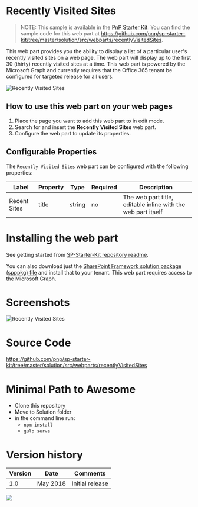 # Recently Visited Sites

> NOTE: This sample is available in the [PnP Starter Kit](https://github.com/pnp/sp-starter-kit). You can find the sample code for this web part at https://github.com/pnp/sp-starter-kit/tree/master/solution/src/webparts/recentlyVisitedSites.


This web part provides you the ability to display a list of a particular user's recently visited sites on a web page. The web part will display up to the first 30 (thirty) recently visited sites at a time. This web part is powered by the Microsoft Graph and currently requires that the Office 365 tenant be configured for targeted release for all users.

![Recently Visited Sites](https://github.com/pnp/sp-starter-kit/raw/master/assets/images/components/part-recently-visited-sites.gif)

## How to use this web part on your web pages

1. Place the page you want to add this web part to in edit mode.
2. Search for and insert the **Recently Visited Sites** web part.
3. Configure the web part to update its properties.

## Configurable Properties

The `Recently Visited Sites` web part can be configured with the following properties:

| Label | Property | Type | Required | Description |
| ---- | ---- | ---- | ---- | ---- |
| Recent Sites | title | string | no | The web part title, editable inline with the web part itself |

# Installing the web part

See getting started from [SP-Starter-Kit repository readme](https://github.com/pnp/sp-starter-kit). 

You can also download just the [SharePoint Framework solution package (spppkg) file](https://github.com/pnp/sp-starter-kit/blob/master/package/sharepoint-starter-kit.sppkg) and install that to your tenant. This web part requires access to the Microsoft Graph.

# Screenshots

![Recently Visited Sites](https://github.com/pnp/sp-starter-kit/raw/master/assets/images/components/part-recently-visited-sites.png)

# Source Code

https://github.com/pnp/sp-starter-kit/tree/master/solution/src/webparts/recentlyVisitedSites

# Minimal Path to Awesome

- Clone this repository
- Move to Solution folder
- in the command line run:
  - `npm install`
  - `gulp serve`

# Version history

Version|Date|Comments
-------|----|--------
1.0|May 2018|Initial release

<img src="https://telemetry.sharepointpnp.com/sp-dev-fx-webparts/samples/react-recently-visited-sites" />
